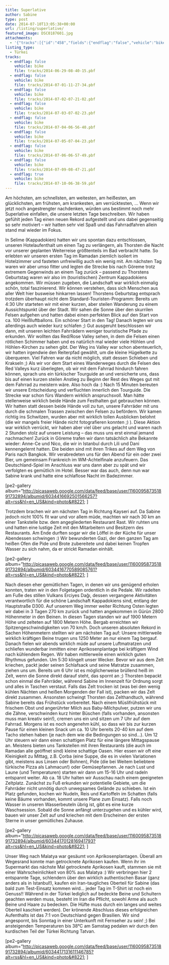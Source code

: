 ```yaml
---
title: Superlative
author: Sabine
type: post
date: 2014-07-10T13:05:38+00:00
url: /listing/superlative/
featured_image: DSC0187601.jpg
attachments:
  - '{"tracks":[{"id":"458","fields":{"endflag":"false","vehicle":"bike"}},{"id":"459","fields":{"endflag":"false","vehicle":"bike"}},{"id":"460","fields":{"endflag":"false","vehicle":"bike"}},{"id":"461","fields":{"endflag":"false","vehicle":"bike"}},{"id":"462","fields":{"endflag":"false","vehicle":"bike"}},{"id":"463","fields":{"endflag":"false","vehicle":"bike"}},{"id":"464","fields":{"endflag":"false","vehicle":"bike"}},{"id":"465","fields":{"endflag":"false","vehicle":"bike"}},{"id":"466","fields":{"endflag":"true","vehicle":"bike"}}]}'
listing_type:
  - Türkei
tracks:
  - endflag: false
    vehicle: bike
    file: tracks/2014-06-29-08-40-15.pbf
  - endflag: false
    vehicle: bike
    file: tracks/2014-07-01-11-27-34.pbf
  - endflag: false
    vehicle: bike
    file: tracks/2014-07-02-07-21-02.pbf
  - endflag: false
    vehicle: bike
    file: tracks/2014-07-03-07-02-23.pbf
  - endflag: false
    vehicle: bike
    file: tracks/2014-07-04-06-56-40.pbf
  - endflag: false
    vehicle: bike
    file: tracks/2014-07-05-07-04-23.pbf
  - endflag: false
    vehicle: bike
    file: tracks/2014-07-06-06-57-49.pbf
  - endflag: false
    vehicle: bike
    file: tracks/2014-07-09-08-47-21.pbf
  - endflag: true
    vehicle: bike
    file: tracks/2014-07-10-06-38-59.pbf
---
```

Am höchsten, am schnellsten, am weitesten, am heißesten, am glücklichsten, am frühsten, am krankesten, am verrücktesten, &#8230; Wenn wir jetzt noch angestrengter nachdenken, würden uns bestimmt noch mehr Superlative einfallen, die unsere letzten Tage beschreiben. Wir haben gefühlt jeden Tag einen neuen Rekord aufgestellt und uns dabei gegenseitig so sehr motiviert &#8211; wir hatten sehr viel Spaß und das Fahrradfahren allein stand mal wieder im Fokus.

In Selime (Kappadokien) hatten wir uns spontan dazu entschlossen, unseren Hotelaufenthalt um einen Tag zu verlängern, als Thorsten die Nacht vor unserer geplanten Weiterreise größtenteils im Bad verbracht hatte. So erlebten wir unseren ersten Tag im Ramadan ziemlich isoliert im Hotelzimmer und fasteten unfreiwillig auch ein wenig mit. Am nächsten Tag waren wir aber umso fitter und legten die Strecke bis nach Göreme trotz extremem Gegenwinds an einem Tag zurück &#8211; passend zu Thorstens Geburtstag waren wir also im (touristischen) Zentrum Kappadokiens angekommen. Wir müssen zugeben, die Landschaft war wirklich einmalig schön, total faszinierend. Wir können verstehen, dass sich Menschen aus aller Welt hier busweise hinkarren lassen! Thorstens Geburtstag entsprach trotzdem überhaupt nicht dem Standard-Touristen-Programm: Bereits um 4:30 Uhr starteten wir mit einer kurzen, aber steilen Wanderung zu einem Aussichtspunkt über der Stadt. Wir sahen die Sonne über den skurrilen Felsen aufgehen und hatten dabei einen perfekten Blick auf den Start von ca. 100 Heißluftballons. Ein schöner Start in den Tag! Danach legten wir uns allerdings auch wieder kurz schlafen ;) Gut ausgeruht beschlossen wir dann, mit unseren leichten Fahrrädern weniger touristische Pfade zu erkunden. Wir wollten das Red/Rose Valley sehen, in dem die Felsen einen rötlichen Schimmer haben und es natürlich mal wieder viele Höhlen und Höhlen-Kirchen zu sehen gibt. Der Weg ins Valley war schon abenteuerlich, wir hatten irgendwie den Reiterpfad gewählt, um die kleine Hügelkette zu überqueren. Viel Fahren war da nicht möglich, statt dessen Schieben und Krakseln ;) Als wir vor dem Start eines Wanderweges durch die Felsen des Red Valleys kurz überlegten, ob wir mit dem Fahrrad hindurch fahren können, sprach uns ein türkischer Tourguide an und versicherte uns, dass bis auf einen kurzen steilen Anstieg zu Beginn der Rest des Weges gut mit dem Fahrrad zu meistern wäre. Also hoch da :) Nach 15 Minuten bereuten wir unsere Entscheidung und verfluchten innerlich den Tourguide. Die Strecke war schon fürs Wandern wirklich anspruchsvoll. Man hätte stellenweise wirklich beide Hände zum Festhalten gut gebrauchen können. Wir hatten statt dessen beide Hände voll zu tun, unsere Fahrräder mit uns durch die schmalen Trassen zwischen den Felsen zu befördern. Wir kamen richtig ins Schwitzen, wurden aber mit wirklich tollen Ausblicken belohnt (die wir mangels freier Hände nicht fotografieren konnten ;) ). Diese Aktion war wirklich verrückt, wir haben aber viel über uns gelacht und waren nach 2 Stunden stolz auf unsere Leistung &#8211; das muss uns erst einmal jemand nachmachen! Zurück in Göreme trafen wir dann tatsächlich alte Bekannte wieder: Anne-Ce und Nico, die wir in Istanbul durch Lili und Dani kennengelernt hatten. Die beiden sind mit ihren Trikes auf dem Weg von Paris nach Bangkok. Wir verabredeten uns für den Abend für ein oder zwei Bier, um gemeinsam Frankreich im WM-Achtelfinale anzufeuern. Das Deutschland-Spiel im Anschluss war uns dann aber zu spät und wir verfolgten es gemütlich im Hotel. Besser war das auch, denn nun war Sabine krank und hatte eine schlaflose Nacht im Badezimmer.

[pe2-gallery album=&#8221;http://picasaweb.google.com/data/feed/base/user/116009587351891732894/albumid/6034416692501566257?alt=rss&hl=en_US&kind=photo&#8221; ]

Trotzdem brachen wir am nächsten Tag in Richtung Kayseri auf. Da Sabine jedoch nicht 100% fit war und vor allem müde, machten wir nach 30 km an einer Tankstelle bzw. dem angegliederten Restaurant Rast. Wir ruhten uns und hatten eine lustige Zeit mit den Mitarbeitern und Besitzern des Restaurants. Am Ende durften sogar wir die Löffel in der Küche für unser Abendessen schwingen :) Wir bewunderten Gazi, der den ganzen Tag am heißen Ofen die Pide und Brote zubereitete und dabei keinen Tropfen Wasser zu sich nahm, da er strickt Ramadan einhält.

[pe2-gallery album=&#8221;http://picasaweb.google.com/data/feed/base/user/116009587351891732894/albumid/6034416770589085761?alt=rss&hl=en_US&kind=photo&#8221; ]

Nach diesen eher gemütlichen Tagen, in denen wir uns genügend erholen konnten, traten wir in den Folgetagen ordentlich in die Pedale. Wir radelten am Fuße des stillen Vulkans Erciyes Dağı, dessen vergangene Aktivitäten verantwortlich für die schöne Landschaft Kappadokiens sind, entlang der Hauptstraße D300. Auf unserem Weg immer weiter Richtung Osten legten wir dabei in 3 Tagen 270 km zurück und hatten angekommen in Gürün 2800 Höhenmeter in den Beinen. In diesen Tagen standen wir auf 1900 Metern Höhe und zelteten auf 1800 Metern Höhe. Bergab erreichten wir Spitzengeschwindigkeiten von 70 km/h. Doch unseren absoluten Rekord in Sachen Höhenmetern stellten wir am nächsten Tag auf: Unsere mittlerweile wirklich kräftigen Beine trugen uns 1250 Meter an nur einem Tag bergauf. Danach fielen wir abends wirklich müde auf unsere Luftmatratzen und schliefen wunderbar inmitten einer Aprikosenplantage bei kräftigem Wind nach kühlendem Regen. Wir haben mittlerweile einen wirklich guten Rhythmus gefunden. Um 5:30 klingelt unser Wecker. Bevor wir aus dem Zelt kriechen, packt jeder seinen Schlafsack und seine Matratze zusammen, ziehen uns um. Bereits um 6 Uhr ist es möglicherweise brüllend heiß im Zelt, wenn die Sonne direkt darauf steht, das spornt an ;) Thorsten bepackt schon einmal die Fahrräder, während Sabine im Innenzelt für Ordnung sorgt und alles in Taschen verstaut. Falls das Zelt trocken ist (was bei den wenig kühlen Nächten und heißen Morgenden der Fall ist), packen wir das Zelt direkt zusammen. Ansonsten schwingt Thorsten das Zelthandtuch, während Sabine bereits das Frühstück vorbereitet. Nach einem Müslifrühstück mit frischem Obst und angerührter Milch aus Baby-Milchpulver, putzen wir uns die Zähne, verschwinden kurz hinter Büschen (falls vorhanden, ansonsten muss man kreativ sein!), cremen uns ein und sitzen um 7 Uhr auf dem Fahrrad. Morgens ist es noch angenehm kühl, so dass wir bis zur kurzen Pause für einen kleinen Snack um ca. 10 Uhr bereits 20-40 km auf dem Tacho stehen haben (je nach dem wie die Bedingungen so sind&#8230;). Um 12 Uhr steuern wir dann einen schattigen Platz für eine längere Mittagspause an. Meistens bieten uns Tankstellen mit ihren Restaurants (die auch im Ramadan alle geöffnet sind) kleine schattige Oasen. Hier essen wir oft eine Kleinigkeit zu Mittag, z.B. Çorba (eine Suppe, die es in vielen Variationen gibt, meistens aus Linsen oder Bohnen), Pide (die bei Weitem beliebtere türkische Pizza als Lahmacun!) oder Gemüsepfannen. Je nach Lust und Laune (und Temperaturen) starten wir dann um 15-16 Uhr und radeln entspannt weiter. Ab ca. 18 Uhr halten wir Ausschau nach einem geeigneten Zeltplatz. Zunächst zu Fuß erkunden wir potentielle Gebiete, um die Fahrräder nicht unnötig durch unwegsames Gelände zu schieben. Ist ein Platz gefunden, kochen wir Nudeln, Reis und Kartoffeln im Schatten (falls keine Bäume vorhanden, kommt unsere Plane zum Einsatz). Falls noch Wasser in unseren Wasserbeuteln übrig ist, gibt es eine kurze Waschsession. Sobald die Sonne anfängt unterzugehen und es kühler wird, bauen wir unser Zelt auf und kriechen mit dem Erscheinen der ersten Sterne in unser gemütliches Zuhause.

[pe2-gallery album=&#8221;http://picasaweb.google.com/data/feed/base/user/116009587351891732894/albumid/6034417012816941793?alt=rss&hl=en_US&kind=photo&#8221; ]

Unser Weg nach Malatya war gesäumt von Aprikosenplantagen. Überall am Wegesrand konnte man getrocknete Aprikosen kaufen. Wenn ihr im Supermarkt das nächste Mal getrocknete Aprikosen kauft, stammen sie mit einer Wahrscheinlichkeit von 80% aus Malatya :) Wir verbringen hier 2 entspannte Tage, schlendern über den wirklich authentischen Basar (ganz anders als in Istanbul!), kaufen ein Iran-taugliches Oberteil für Sabine (das bald zum Test-Einsatz kommen wird&#8230; jeder Tag im T-Shirt ist noch ein Genuss!! Während in der Türkei lediglich auf bedeckte Beine und Schultern geachten werden muss, besteht im Iran die Pflicht, sowohl Arme als auch Beine und Haare zu bedecken. Die Hüfte muss durch ein langes und weites Oberteil kaschiert werden). Der krönende Abschluss dieses erfolgreichen Aufenthalts ist das 7:1 von Deutschland gegen Brasilien. Wir sind angespornt, bis Sonntag in einer Unterkunft mit Fernseher zu sein! ;) Bei ansteigenden Temperaturen bis 38°C am Samstag pedalen wir durch den kurdischen Teil der Türkei Richtung Tatvan.

[pe2-gallery album=&#8221;http://picasaweb.google.com/data/feed/base/user/116009587351891732894/albumid/6034417131611146785?alt=rss&hl=en_US&kind=photo&#8221; ]